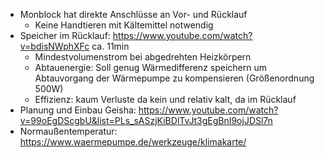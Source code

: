 - Monblock hat direkte Anschlüsse an Vor- und Rücklauf
	- Keine Handtieren mit Kältemittel notwendig
- Speicher im Rücklauf: https://www.youtube.com/watch?v=bdisNWphXFc ca. 11min
	- Mindestvolumenstrom bei abgedrehten Heizkörpern
	- Abtauenergie: Soll genug Wärmedifferenz speichern um Abtauvorgang der Wärmepumpe zu kompensieren (Größenordnung 500W)
	- Effizienz: kaum Verluste da kein und relativ kalt, da im Rücklauf
- Planung und Einbau Geisha: https://www.youtube.com/watch?v=99oEgDScgbU&list=PLs_sASzjKiBDlTvJt3gEgBnI9ojJDSl7n
- Normaußentemperatur: https://www.waermepumpe.de/werkzeuge/klimakarte/